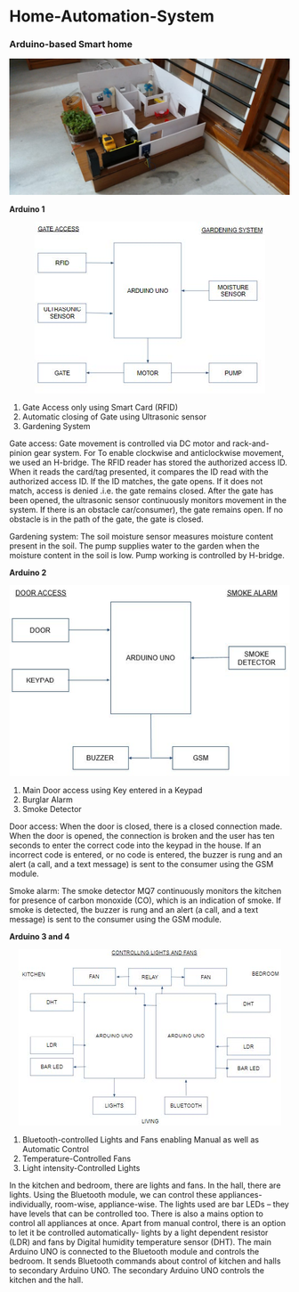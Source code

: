 # Home-Automation-System
### **Arduino-based Smart home**

<p align="center">
  <img src="Block diagrams/Finallook.jpeg">
</p>

**Arduino 1**
<p align="center">
  <img src="Block diagrams/Arduino1.jpg">
</p>

1. Gate Access only using Smart Card (RFID)
2. Automatic closing of Gate using Ultrasonic sensor
3. Gardening System

Gate access: Gate movement is controlled via DC motor and rack-and-pinion gear system. For To enable clockwise and anticlockwise movement, we used an H-bridge. The RFID reader has stored the authorized access ID. When it reads the card/tag presented, it compares the ID read with the authorized access ID. If the ID matches, the gate opens. If it does not match, access is denied .i.e. the gate remains closed. After the gate has been opened, the ultrasonic sensor continuously monitors movement in the system. If there is an obstacle car/consumer), the gate remains open. If no obstacle is in the path of the gate, the gate is closed.

Gardening system: The soil moisture sensor measures moisture content present in the soil. The pump supplies water to the garden when the moisture content in the soil is low. Pump working is controlled by H-bridge.

**Arduino 2**
<p align="center">
  <img src="Block diagrams/Arduino2.jpg">
</p>

1. Main Door access using Key entered in a Keypad
2. Burglar Alarm
3. Smoke Detector

Door access: When the door is closed, there is a closed connection made. When the door is opened, the connection is broken and the user has ten seconds to enter the correct code into the keypad in the house. If an incorrect code is entered, or no code is entered, the buzzer is rung and an alert (a call, and a text message) is sent to the consumer using the GSM module.

Smoke alarm: The smoke detector MQ7 continuously monitors the kitchen for presence of carbon monoxide (CO), which is an indication of smoke. If smoke is detected, the buzzer is rung and an alert (a call, and a text message) is sent to the consumer using the GSM module.

**Arduino 3 and 4**
<p align="center">
  <img src="Block diagrams/Arduino3&4.jpg">
</p>

1. Bluetooth-controlled Lights and Fans enabling Manual as well as Automatic Control
2. Temperature-Controlled Fans
3. Light intensity-Controlled Lights

In the kitchen and bedroom, there are lights and fans. In the hall, there are lights. Using the Bluetooth module, we can control these appliances- individually, room-wise, appliance-wise. The lights used are bar LEDs – they have levels that can be controlled too. There is also a mains option to control all appliances at once. Apart from manual control, there is an option to let it be controlled automatically- lights by a light dependent resistor (LDR) and fans by Digital humidity temperature sensor (DHT). The main Arduino UNO is connected to the Bluetooth module and controls the bedroom. It sends Bluetooth commands about control of kitchen and halls to secondary Arduino UNO. The secondary Arduino UNO controls the kitchen and the hall.
